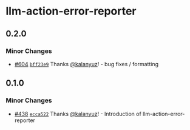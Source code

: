# llm-action-error-reporter

## 0.2.0

### Minor Changes

- [#604](https://github.com/smartcontractkit/.github/pull/604)
  [`bff23e9`](https://github.com/smartcontractkit/.github/commit/bff23e98280a3f60233e7ab2d5675a006843732c)
  Thanks [@kalanyuz](https://github.com/kalanyuz)! - bug fixes / formatting

## 0.1.0

### Minor Changes

- [#438](https://github.com/smartcontractkit/.github/pull/438)
  [`ecca522`](https://github.com/smartcontractkit/.github/commit/ecca5228cc63218e70657c693178be977b2878e8)
  Thanks [@kalanyuz](https://github.com/kalanyuz)! - Introduction of
  llm-action-error-reporter
